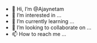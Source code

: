 - 👋 Hi, I’m @Ajaynetam
- 👀 I’m interested in ...
- 🌱 I’m currently learning ...
- 💞️ I’m looking to collaborate on ...
- 📫 How to reach me ...

<!---
Ajaynetam/Ajaynetam is a ✨ special ✨ repository because its `README.md` (this file) appears on your GitHub profile.
You can click the Preview link to take a look at your changes.
--->
